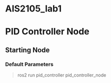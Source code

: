 # AIS2105_lab1

# PID Controller Node

## Starting Node

### Default Parameters 

> ros2 run pid_controller pid_controller_node
